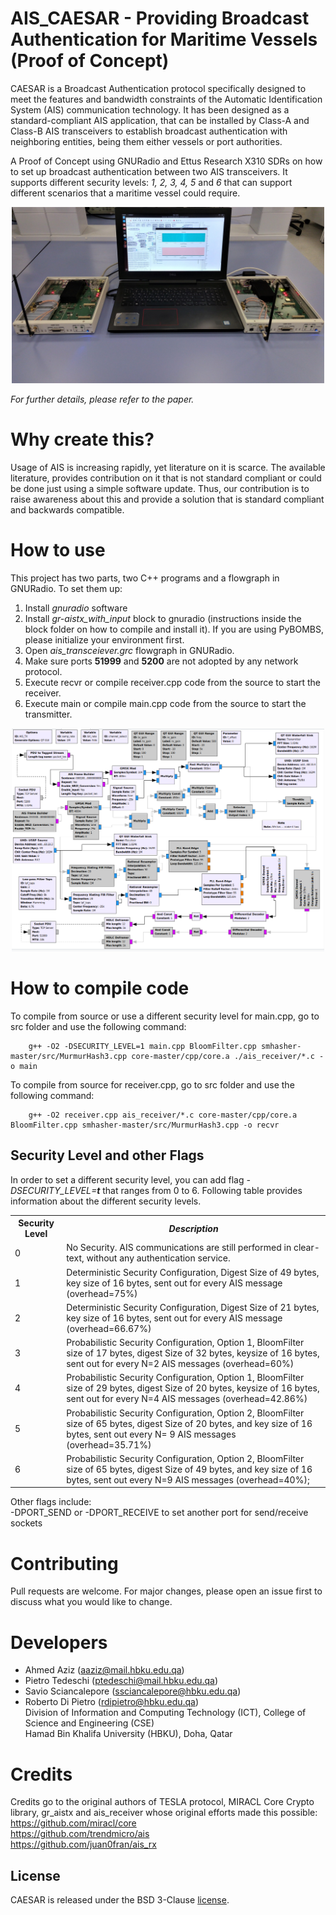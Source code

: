 # AIS_CAESAR - Providing Broadcast Authentication for Maritime Vessels (Proof of Concept)
CAESAR is a Broadcast Authentication protocol specifically designed to meet the features and bandwidth constraints of the Automatic Identification System (AIS) communication technology. It has been designed as a standard-compliant AIS application, that can be installed by Class-A and Class-B AIS transceivers to establish broadcast authentication with neighboring entities, being them either vessels or port authorities. 

A Proof of Concept using GNURadio and Ettus Research X310 SDRs on how to set up broadcast authentication between two AIS transceivers. It supports different security levels: <i>1, 2, 3, 4, 5 </i> and <i>6</i> that can support different scenarios that a maritime vessel could require.

<p align="center">
     <img alt="ais_tranceiver_flowgraph" src="./images/testbed.jpg" width="500">
</p>

<i>For further details, please refer to the paper.</i>

# Why create this?
Usage of AIS is increasing rapidly, yet literature on it is scarce. The available literature, provides contribution on it that is not standard compliant or could be done just using a simple software update. Thus, our contribution is to raise awareness about this and provide a solution that is standard compliant and backwards compatible.

# How to use
This project has two parts, two C++ programs and a flowgraph in GNURadio. To set them up: </br>
1) Install <i>gnuradio</i> software <br />
2) Install <i>gr-aistx_with_input</i> block to gnuradio (instructions inside the block folder on how to compile and install it). If you are using PyBOMBS, please initialize your environment first. <br />
3) Open <i>ais_transceiever.grc</i> flowgraph in GNURadio.  <br />
4) Make sure ports <b>51999</b> and <b>5200</b> are not adopted by any network protocol. <br />
5) Execute recvr or compile receiver.cpp code from the source to start the receiver.<br />
6) Execute main or compile main.cpp code from the source to start the transmitter.<br />

<p align="center">
     <img alt="ais_tranceiver_flowgraph" src="./images/ais_tranceiver_flowgraph.png" width="500">
</p>

# How to compile code
To compile from source or use a different security level for main.cpp, go to src folder and use the following command:
```
    g++ -O2 -DSECURITY_LEVEL=1 main.cpp BloomFilter.cpp smhasher-master/src/MurmurHash3.cpp core-master/cpp/core.a ./ais_receiver/*.c -o main
```

To compile from source for receiver.cpp, go to src folder and use the following command:
```
    g++ -O2 receiver.cpp ais_receiver/*.c core-master/cpp/core.a BloomFilter.cpp smhasher-master/src/MurmurHash3.cpp -o recvr
```
## Security Level and other Flags
In order to set a different security level, you can add flag <i>-DSECURITY_LEVEL=<b>t</b></i> that ranges from 0 to 6. Following table provides information about the different security levels.

<table>
  <tr>
    <th><b>Security Level </b></th>
    <th><i><b>Description</b></i></th>
  </tr>
  <tr>
    <td>0</td>
    <td>No Security. AIS communications are still performed in clear-text, without any authentication service.</td>
  </tr>
  <tr>
    <td>1</td>
    <td>Deterministic Security Configuration, Digest Size of 49 bytes, key size of 16 bytes, sent out for every AIS message (overhead=75%)</td>
  </tr>
  <tr>
    <td>2</td>
    <td>Deterministic Security Configuration, Digest Size of 21 bytes, key size of 16 bytes, sent out for every AIS message (overhead=66.67%)</td>
  </tr>
  <tr>
    <td>3</td>
    <td>Probabilistic Security Configuration, Option 1, BloomFilter size of 17 bytes, digest Size of 32 bytes, keysize of 16 bytes, sent out for every N=2 AIS messages (overhead=60%)</td>
  </tr>
    <tr>
    <td>4</td>
    <td>Probabilistic Security Configuration, Option 1, BloomFilter size of 29 bytes, digest Size of 20 bytes, keysize of 16 bytes, sent out for every N=4 AIS messages (overhead=42.86%)</td>
  </tr>
    <tr>
    <td>5</td>
    <td>Probabilistic Security Configuration, Option  2, BloomFilter size of 65 bytes, digest Size of 20 bytes, and key size of 16 bytes, sent out every N= 9 AIS messages (overhead=35.71%)</td>
  </tr>
    <tr>
    <td>6</td>
    <td>Probabilistic Security Configuration, Option  2, BloomFilter size of 65 bytes, digest Size of 49 bytes, and key size of 16 bytes, sent out every N=9 AIS messages (overhead=40%);</td>
  </tr>
</table>

Other flags include: <br />
    -DPORT_SEND or -DPORT_RECEIVE to set another port for send/receive sockets <br />

# Contributing
Pull requests are welcome. For major changes, please open an issue first to discuss what you would like to change.

# Developers
- Ahmed Aziz             (<aaziz@mail.hbku.edu.qa>)<br />
- Pietro Tedeschi        (<ptedeschi@mail.hbku.edu.qa>)<br />
- Savio Sciancalepore    (<ssciancalepore@hbku.edu.qa>)<br />
- Roberto Di Pietro      (<rdipietro@hbku.edu.qa>)<br />
Division of Information and Computing Technology (ICT), College of Science and Engineering (CSE)<br />Hamad Bin Khalifa University (HBKU), Doha, Qatar<br />

# Credits
Credits go to the original authors of TESLA protocol, MIRACL Core Crypto library, gr_aistx and ais_receiver whose original efforts made this possible:
<br />
https://github.com/miracl/core  <br />
https://github.com/trendmicro/ais   <br />
https://github.com/juan0fran/ais_rx <br />

## License
CAESAR is released under the BSD 3-Clause <a href="LICENSE">license</a>.

